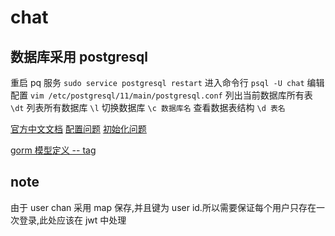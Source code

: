 # chat

## 数据库采用 postgresql
重启 pq 服务
`sudo service postgresql restart`
进入命令行
`psql -U chat`
编辑配置
`vim /etc/postgresql/11/main/postgresql.conf`
列出当前数据库所有表
`\dt`
列表所有数据库
`\l`
切换数据库
`\c 数据库名`
查看数据表结构
`\d 表名`

[官方中文文档](http://www.postgres.cn/docs/10/admin.html)
[配置问题](https://stackoverflow.com/questions/18664074/getting-error-peer-authentication-failed-for-user-postgres-when-trying-to-ge)
[初始化问题](https://blog.csdn.net/zhangzeyuaaa/article/details/77941039)

[gorm 模型定义 -- tag](https://juejin.im/post/5ce2a5f3e51d455d86719f77)

## note
由于 user chan 采用 map 保存,并且键为 user id.所以需要保证每个用户只存在一次登录,此处应该在 jwt 中处理